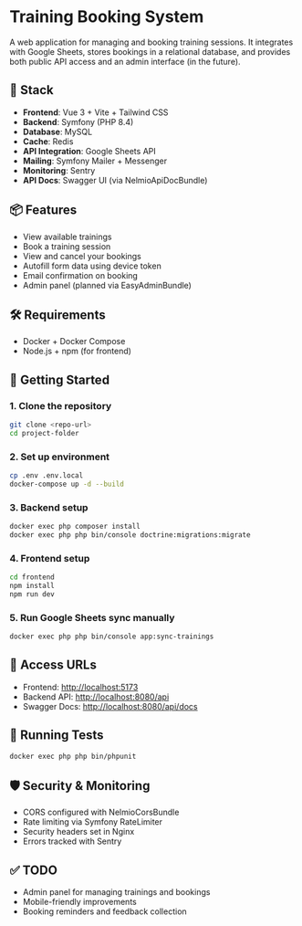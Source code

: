 # Training Booking System

A web application for managing and booking training sessions. It integrates with Google Sheets, stores bookings in a relational database, and provides both public API access and an admin interface (in the future).

## 🚀 Stack

- **Frontend**: Vue 3 + Vite + Tailwind CSS  
- **Backend**: Symfony (PHP 8.4)  
- **Database**: MySQL  
- **Cache**: Redis  
- **API Integration**: Google Sheets API  
- **Mailing**: Symfony Mailer + Messenger  
- **Monitoring**: Sentry  
- **API Docs**: Swagger UI (via NelmioApiDocBundle)

## 📦 Features

- View available trainings  
- Book a training session  
- View and cancel your bookings  
- Autofill form data using device token  
- Email confirmation on booking  
- Admin panel (planned via EasyAdminBundle)

## 🛠 Requirements

- Docker + Docker Compose  
- Node.js + npm (for frontend)

## 📂 Getting Started

### 1. Clone the repository

```bash
git clone <repo-url>
cd project-folder
```

### 2. Set up environment

```bash
cp .env .env.local
docker-compose up -d --build
```

### 3. Backend setup

```bash
docker exec php composer install
docker exec php php bin/console doctrine:migrations:migrate
```

### 4. Frontend setup

```bash
cd frontend
npm install
npm run dev
```

### 5. Run Google Sheets sync manually

```bash
docker exec php php bin/console app:sync-trainings
```

## 🔗 Access URLs

- Frontend: [http://localhost:5173](http://localhost:5173)  
- Backend API: [http://localhost:8080/api](http://localhost:8080/api)  
- Swagger Docs: [http://localhost:8080/api/docs](http://localhost:8080/api/docs)

## 🧪 Running Tests

```bash
docker exec php php bin/phpunit
```

## 🛡 Security & Monitoring

- CORS configured with NelmioCorsBundle  
- Rate limiting via Symfony RateLimiter  
- Security headers set in Nginx  
- Errors tracked with Sentry

## ✅ TODO

- Admin panel for managing trainings and bookings  
- Mobile-friendly improvements  
- Booking reminders and feedback collection
